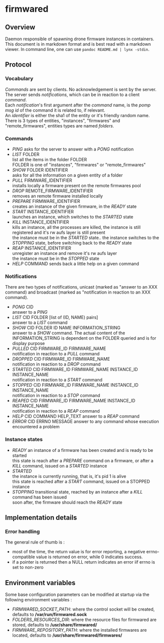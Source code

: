 # firmwared

## Overview

Daemon responsible of spawning drone firmware instances in containers.  
This document is in markdown format and is best read with a markdown viewer. In
command line, one can use `pandoc README.md | lynx -stdin`.

## Protocol

### Vocabulary

*Commands* are sent by clients. No acknowledgement is sent by the server. The
server sends *notifications*, which can be in reaction to a client *command*.  
Each *notification*'s first argument after the *command* name, is the *pomp msg
id* of the command it is related to, if relevant.  
An *identifier* is either the sha1 of the entity or it's friendly random name.
There is 3 types of entities, "instances", "firmwares" and "remote_firmwares",
entities types are named *folders*.

### Commands

* *PING*
  asks for the server to answer with a *PONG* notification  
* *LIST* FOLDER  
  list all the items in the folder FOLDER  
  FOLDER is one of "instances", "firmwares" or "remote_firmwares"
* *SHOW* FOLDER IDENTIFIER  
  asks for all the information on a given entity of a folder
* *PULL* FIRMWARE_IDENTIFIER  
  installs locally a firmware present on the remote firmwares pool
* *DROP* REMOTE_FIRMWARE_IDENTIFIER  
  removes an remote firmware installed locally
* *PREPARE* FIRMWARE_IDENTIFIER  
  creates an instance of the given firmware, in the *READY* state
* *START* INSTANCE_IDENTIFIER  
  launches an instance, which switches to the *STARTED* state
* *KILL* INSTANCE_IDENTIFIER  
  kills an instance, all the processes are killed, the instance is still
  registered and it's rw aufs layer is still present  
  the instance must be in the *STARTED* state..
  the instance switches to the *STOPPING* state, before switching back to the
  *READY* state
* *REAP* INSTANCE_IDENTIFIER  
  unregister an instance and remove it's rw aufs layer  
  the instance must be in the *STOPPED* state
* *HELP* COMMAND
  sends back a little help on a given command

### Notifications

There are two types of notifications, unicast (marked as "answer to an XXX
command) and broadcast (marked as "notification in reaction to an XXX command).

* *PONG* CID  
  answer to a *PING*
* *LIST* CID FOLDER [list of (ID, NAME) pairs]  
  answer to a *LIST* command
* *SHOW* CID FOLDER ID NAME INFORMATION_STRING  
  answer to a *SHOW* command. The actual content of the INFORMATION_STRING is
  dependent on the FOLDER queried and is for display purpose
* *PULLED* CID FIRMWARE_ID FIRMWARE_NAME  
  notification in reaction to a *PULL* command
* *DROPPED* CID FIRMWARE_ID FIRMWARE_NAME  
  notification in reaction to a *DROP* command
* *STARTED* CID FIRMWARE_ID FIRMWARE_NAME INSTANCE_ID INSTANCE_NAME  
  notification in reaction to a *START* command
* *STOPPED* CID FIRMWARE_ID FIRMWARE_NAME INSTANCE_ID INSTANCE_NAME  
  notification in reaction to a *STOP* command
* *REAPED* CID FIRMWARE_ID FIRMWARE_NAME INSTANCE_ID INSTANCE_NAME  
  notification in reaction to a *REAP* command
* *HELP* CID COMMAND HELP_TEXT
  answer to a *REAP* command
* *ERROR* CID ERRNO MESSAGE
  answer to any command whose execution encountered a problem

### Instance states

* *READY*
  an instance of a firmware has been created and is ready to be started  
  this state is reach after a *PREPARE* command on a firmware, or after a *KILL*
  command, issued on a *STARTED* instance
* *STARTED*  
  the instance is currently running, that is, it's pid 1 is alive  
  this state is reached after a *START* command, issued on a STOPPED instance
* *STOPPING*
  transitional state, reached by an instance after a *KILL* command has been
  issued  
  soon after, the firmware should reach the *READY* state

## Implementation details

### Error handling

The general rule of thumb is :

 * most of the time, the return value is for error reporting, a negative errno-
 compatible value is returned on error, while 0 indicates success.
 * if a pointer is returned then a NULL return indicates an error iif errno is
 set to non-zero

## Environment variables

Some base configuration parameters can be modified at startup via the following
environment variables :

* *FIRMWARED\_SOCKET\_PATH*: where the control socket will be created,
  defaults to **/var/run/firmwared.sock**
* *FOLDERS\_RESOURCES\_DIR*: where the resource files for firmwared are
  stored, defaults to **/usr/share/firmwared/**
* *FIRMWARE\_REPOSITORY\_PATH*: where the installed firmwares are located,
  defaults to **/usr/share/firmwared/firmwares/**
